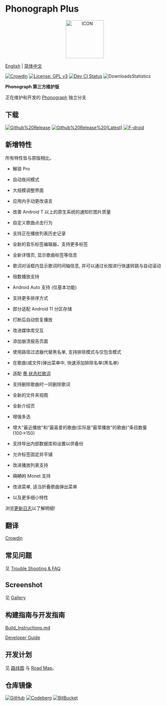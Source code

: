 # Phonograph Plus

<p align="center">
    <img src= "fastlane/metadata/android/en-US/images/icon.png" alt="ICON" height="120"/>
</p>

[English](./README.md) |
[简体中文](./README_ZH.md)
<br/>


[![Crowdin](https://badges.crowdin.net/phonograph-plus/localized.svg)](https://crowdin.com/project/phonograph-plus)
[![License: GPL v3](https://img.shields.io/badge/License-GPL%20v3-blue.svg)](https://github.com/chr56/Phonograph_Plus/blob/release/LICENSE.txt)
[<img src="https://github.com/chr56/Phonograph_Plus/actions/workflows/dev.yml/badge.svg" alt="Dev CI Status">](https://github.com/chr56/Phonograph_Plus/actions/workflows/dev.yml)
![DownloadsStatistics](https://img.shields.io/github/downloads/chr56/Phonograph_Plus/total)


**Phonograph 第三方维护版**

正在维护和开发的 [Phonograph](https://github.com/kabouzeid/Phonograph) 独立分支



## **下载**

[<img src="https://img.shields.io/github/v/release/chr56/phonograph_plus?label=Github%20Release" alt="Github%20Release">](https://github.com/chr56/Phonograph_Plus/releases/latest)
[<img src="https://img.shields.io/github/v/release/chr56/phonograph_plus?label=Github%20Release%20(Latest)&include_prereleases" alt="Github%20Release%20(Latest)">](https://github.com/chr56/Phonograph_Plus/releases/)
[<img src="https://img.shields.io/f-droid/v/player.phonograph.plus?label=F-droid" alt="F-droid">](https://f-droid.org/packages/player.phonograph.plus/)


## **新增特性**

所有特性皆与原版相比。

- 解锁 Pro

- 自动夜间模式

- 大规模调整界面

- 应用内手动更改语言

- 改善 Android T 以上的原生系统的通知栏图片质量

- 自定义歌曲点击行为

- 支持正在播放列表历史记录

- 全新的音乐标签编辑器，支持更多标签

- 全新详情页, 显示歌曲标签等信息

- 歌词对话框内显示歌词时间轴信息, 并可以通过长按进行快速转跳与自动滚动

- 倍数播放支持

- Android Auto 支持 (仅基本功能)

- 支持更多排序方式

- 部分适配 Android 11 分区存储

- 打断后自动恢复播放

- 改进媒体库交互

- 添加崩溃报告页面

- 使用路径过滤器代替黑名单, 支持排除模式与仅包含模式

- 在歌曲(或文件)弹出菜单中, 快速添加排除名单(黑名单)

- 适配 [墨·状态栏歌词](https://github.com/Block-Network/StatusBarLyric)

- 支持删除歌曲时一同删除歌词

- 全新的文件夹视图

- 全新介绍页

- 增强多选

- 增大“最近播放”和“最喜爱的歌曲(实际是“最常播放”的歌曲)”条目数量(100→150)

- 支持导出内部数据库和设置以供备份

- 允许标签固定并平铺

- 改进播放列表支持

- <del>简陋的</del> Monet 支持

- 改进菜单, 适当折叠歌曲弹出菜单

- 以及更多细小特性

浏览[更新日志](https://phonographplus.github.io/changelogs/changeslogs/changelog-ZH-CN.html)以了解明细!

## **翻译**

[Crowdin](https://crowdin.com/project/phonograph-plus)

## **常见问题**
见 [Trouble Shooting & FAQ](docs/FAQ.md)

## **Screenshot**
见 [Gallery](docs/Gallery.md)

## **构建指南与开发指南**

[Build_Instructions.md](docs/Build_Instructions.md)

[Developer Guide](docs/Developer_Guide.md)

## **开发计划**

见 [路线图](docs/Road_Map_ZH.md) 与 [Road Map](docs/Road_Map.md)。

## **仓库镜像**

[![GitHub](https://img.shields.io/badge/Git-Github-Blue)](https://github.com/chr56/Phonograph_Plus/)
[![Codeberg](https://img.shields.io/badge/Git-Codeberg-Blue)](https://codeberg.org/PhonographPlus/Phonograph_Plus)
[![BitBucket](https://img.shields.io/badge/Git-BitBucket-Blue)](https://bitbucket.org/phonograph-plus/phonograph_plus/)
